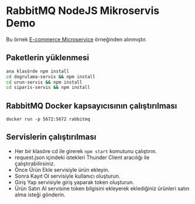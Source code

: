 # RabbitMQ NodeJS Mikroservis Demo
Bu örnek [E-commerce Microservice](https://github.com/ondiekelijah/E-commerce-Microservice) örneğinden alınmıştır.

## Paketlerin yüklenmesi
```bash
ana klasörde npm install
cd dogrulama-servis && npm install
cd urun-servis && npm install
cd siparis-servis && npm install
```

## RabbitMQ Docker kapsayıcısının çalıştırılması
`docker run -p 5672:5672 rabbitmq`

## Servislerin çalıştırılması
* Her bir klasöre cd ile girerek
`npm start` komutunu çalıştırın.
* request.json içindeki istekleri Thunder Client aracılığı ile çalıştırabilirsiniz.
* Önce Ürün Ekle servisiyle ürün ekleyin.
* Sonra Kayıt Ol servisiyle kullanıcı oluşturun.
* Giriş Yap servisiyle giriş yaparak token oluşturun.
* Ürün Satın Al servisine token bilgisini ekleyerek eklediğiniz ürünleri satın alma isteği gönderin.

